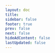 ```yaml
---
layout: doc
title: 
sidebar: false
footer: true
prev: false
next: false 
hideAdContent: false
lastUpdated: false
---
```


<!--@include: ./zh/news/xinhua/latest.md -->


